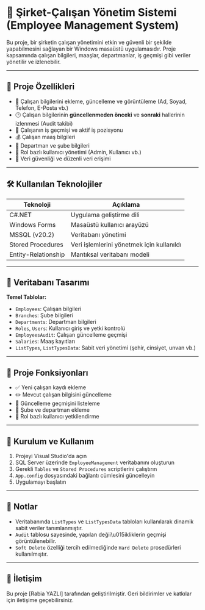 # 📁 Şirket-Çalışan Yönetim Sistemi (Employee Management System)

Bu proje, bir şirketin çalışan yönetimini etkin ve güvenli bir şekilde yapabilmesini sağlayan bir Windows masaüstü uygulamasıdır. Proje kapsamında çalışan bilgileri, maaşlar, departmanlar, iş geçmişi gibi veriler yönetilir ve izlenebilir.

---

## 🧹 Proje Özellikleri

* 👤 Çalışan bilgilerini ekleme, güncelleme ve görüntüleme (Ad, Soyad, Telefon, E-Posta vb.)
* 🕒 Çalışan bilgilerinin **güncellenmeden önceki** ve **sonraki** hallerinin izlenmesi (Audit takibi)
* 📌 Çalışanın iş geçmişi ve aktif iş pozisyonu
* 💰 Çalışan maaş bilgileri
* 🏢 Departman ve şube bilgileri
* 👥 Rol bazlı kullanıcı yönetimi (Admin, Kullanıcı vb.)
* 🔐 Veri güvenliği ve düzenli veri erişimi

---

## 🛠️ Kullanılan Teknolojiler

| Teknoloji           | Açıklama                                  |
| ------------------- | ----------------------------------------- |
| C#.NET              | Uygulama geliştirme dili                  |
| Windows Forms       | Masaüstü kullanıcı arayüzü                |
| MSSQL (v20.2)       | Veritabanı yönetimi                       |
| Stored Procedures   | Veri işlemlerini yönetmek için kullanıldı |
| Entity-Relationship | Mantıksal veritabanı modeli               |

---

## 📂 Veritabanı Tasarımı

**Temel Tablolar:**

* `Employees`: Çalışan bilgileri
* `Branches`: Şube bilgileri
* `Departments`: Departman bilgileri
* `Roles`, `Users`: Kullanıcı giriş ve yetki kontrolü
* `EmployeesAudit`: Çalışan güncelleme geçmişi
* `Salaries`: Maaş kayıtları
* `ListTypes`, `ListTypesData`: Sabit veri yönetimi (şehir, cinsiyet, unvan vb.)

---

## 🔄 Proje Fonksiyonları

* ✅ Yeni çalışan kaydı ekleme
* ✏️ Mevcut çalışan bilgisini güncelleme
* 📜 Güncelleme geçmişini listeleme
* 💼 Şube ve departman ekleme
* 🔐 Rol bazlı kullanıcı yetkilendirme

---

## 🧪 Kurulum ve Kullanım

1. Projeyi Visual Studio'da açın
2. SQL Server üzerinde `EmployeeManagement` veritabanını oluşturun
3. Gerekli `Tables` ve `Stored Procedures` scriptlerini çalıştırın
4. `App.config` dosyasındaki bağlantı cümlesini güncelleyin
5. Uygulamayı başlatın

---

## 📝 Notlar

* Veritabanında `ListTypes` ve `ListTypesData` tabloları kullanılarak dinamik sabit veriler tanımlanmıştır.
* `Audit` tablosu sayesinde, yapılan değii\u015ikliklerin geçmişi görüntülenebilir.
* `Soft Delete` özelliği tercih edilmediğinde `Hard Delete` prosedürleri kullanılmıştır.

---

## 📧 İletişim

Bu proje \[Rabia YAZLI] tarafından geliştirilmiştir. Geri bildirimler ve katkılar için iletişime geçebilirsiniz.

